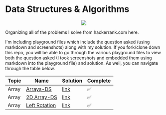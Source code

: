 # Data Structures & Algorithms

<p align="center">
<img src="http://i.imgur.com/AZgPtyf.jpg">
</p>

Organizing all of the problems I solve from hackerrank.com here.

I'm including playground files which include the question asked (using markdown and screenshots) along with my solution. If you fork/clone down this repo, you will be able to go through the various playground files to view both the question asked (I took screenshots and embedded them using markdown into the playground file) and solution. As well, you can navigate through the table below.  

| Topic | Name | Solution | Complete  
|---|---|---|---|
| Array | [Arrays-DS](https://www.hackerrank.com/challenges/arrays-ds) | [link](https://github.com/JimCampagno/DataStructures-Algos/blob/master/1.%20Arrays%20-%20DS.playground/Contents.swift)  | ✅
| Array | [2D Array-DS](https://www.hackerrank.com/challenges/2d-array) | [link](https://github.com/JimCampagno/DataStructures-Algos/blob/master/2.%202D%20Array%20-%20DS.playground/Contents.swift) | ✅
| Array | [Left Rotation](https://www.hackerrank.com/challenges/array-left-rotation) | [link](https://github.com/JimCampagno/DataStructures-Algos/blob/master/3.%20Left%20Rotation.playground/Contents.swift) | ✅
